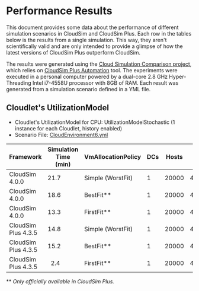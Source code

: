 # Performance Results

This document provides some data about the performance of different simulation
scenarios in CloudSim and CloudSim Plus. 
Each row in the tables below is the results from a single simulation.
This way, they aren't scientifically valid and are only intended to provide a 
glimpse of how the latest versions of CloudSim Plus outperform CloudSim.

The results were generated using the [Cloud Simulation Comparison project](https://github.com/manoelcampos/cloud-simulation-comparison),
which relies on [CloudSim Plus Automation](http://github.com/manoelcampos/cloudsim-plus-automation) tool.
The experiments were executed in a personal computer powered by a dual-core 2.8 GHz Hyper-Threading Intel i7-4558U processor with 8GB of RAM.
Each result was generated from a simulation scenario defined in a YML file.

## Cloudlet's UtilizationModel

- Cloudlet's UtilizationModel for CPU: UtilizationModelStochastic (1 instance for each Cloudlet, history enabled)
- Scenario File: [CloudEnvironment6.yml](https://github.com/manoelcampos/cloudsim-plus-automation/blob/master/CloudEnvironment6.yml)

| Framework          |Simulation Time (min)|VmAllocationPolicy|DCs|Hosts|VMs   |Cloudlets|
|--------------------|---------------------|------------------|---|-----|------|---------|
| CloudSim 4.0.0     |21.7                 |Simple (WorstFit) |1  |20000|40000 |50000    |
| CloudSim 4.0.0     |18.6                 |BestFit**         |1  |20000|40000 |50000    |
| CloudSim 4.0.0     |13.3                 |FirstFit**        |1  |20000|40000 |50000    |
| CloudSim Plus 4.3.5|14.8                 |Simple (WorstFit) |1  |20000|40000 |50000    |
| CloudSim Plus 4.3.5|15.2                 |BestFit**         |1  |20000|40000 |50000    |
| CloudSim Plus 4.3.5|&nbsp;&nbsp;2.4      |FirstFit**        |1  |20000|40000 |50000    |

\** *Only officially available in CloudSim Plus.*
